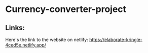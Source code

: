 # Currency-converter-project

## Links:

Here's the link to the website on netlify: https://elaborate-kringle-4ced5e.netlify.app/
